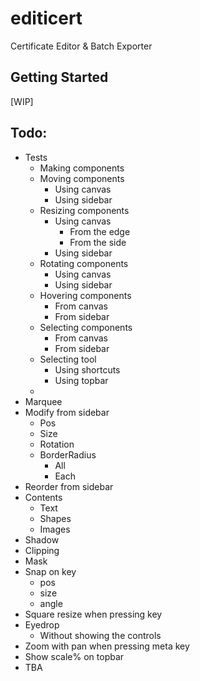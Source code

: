 # editicert

Certificate Editor & Batch Exporter

## Getting Started

[WIP]

## Todo:
- Tests
  - Making components
  - Moving components
    - Using canvas
    - Using sidebar
  - Resizing components
    - Using canvas
      - From the edge
      - From the side
    - Using sidebar
  - Rotating components
    - Using canvas
    - Using sidebar
  - Hovering components
    - From canvas
    - From sidebar
  - Selecting components
    - From canvas
    - From sidebar
  - Selecting tool
    - Using shortcuts
    - Using topbar
  - 
- Marquee
- Modify from sidebar
  - Pos
  - Size
  - Rotation
  - BorderRadius
    - All
    - Each
- Reorder from sidebar
- Contents
  - Text
  - Shapes
  - Images
- Shadow
- Clipping
- Mask
- Snap on key
  - pos
  - size
  - angle
- Square resize when pressing key
- Eyedrop
  - Without showing the controls
- Zoom with pan when pressing meta key
- Show scale% on topbar
- TBA